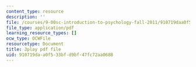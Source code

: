 ```yaml
---
content_type: resource
description: ''
file: /courses/9-00sc-introduction-to-psychology-fall-2011/910719daa0f533bfd9bf47fc72aa0688_76O3rulk844.pdf
file_type: application/pdf
learning_resource_types: []
ocw_type: OCWFile
resourcetype: Document
title: 3play pdf file
uid: 910719da-a0f5-33bf-d9bf-47fc72aa0688
---
```

